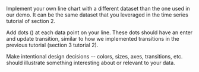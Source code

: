  Implement your own line chart with a different dataset than the one used in our demo. It can be the same dataset that you leveraged in the time series tutorial of section 2.

Add dots (<circle>) at each data point on your line. These dots should have an enter and update transition, similar to how we implemented transitions in the previous tutorial (section 3 tutorial 2).

Make intentional design decisions -- colors, sizes, axes, transitions, etc. should illustrate something interesting about or relevant to your data.
